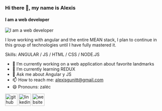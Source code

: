 ### Hi there 👋, my name is Alexis
#### I am a web developer
![I am a web developer](https://arturssmirnovs.github.io/github-profile-readme-generator/images/banner.png)

I love working with angular and the entire MEAN stack, I plan to continue in this group of technologies until I have fully mastered it.

Skills: ANGULAR / JS / HTML / CSS / NODE.JS

- 🔭 I’m currently working on a web application about favorite landmarks 
- 🌱 I’m currently learning REDUX 
- 💬 Ask me about Angular y JS 
- 📫 How to reach me: alexisgunitt@gmail.com 
- 😄 Pronouns: zaléc 


[<img src='https://cdn.jsdelivr.net/npm/simple-icons@3.0.1/icons/github.svg' alt='github' height='40'>](https://github.com/https://github.com/Zaleck-a/)  [<img src='https://cdn.jsdelivr.net/npm/simple-icons@3.0.1/icons/linkedin.svg' alt='linkedin' height='40'>](https://www.linkedin.com/in/https://www.linkedin.com/in/alexis-armendariz/)  [<img src='https://cdn.jsdelivr.net/npm/simple-icons@3.0.1/icons/icloud.svg' alt='website' height='40'>](https://zalec.me/)  

